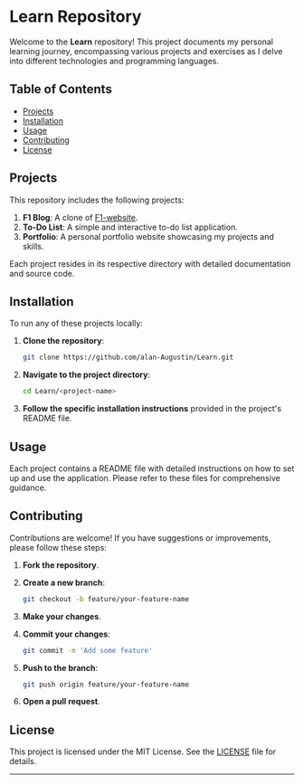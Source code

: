 # Learn Repository

Welcome to the **Learn** repository! This project documents my personal learning journey, encompassing various projects and exercises as I delve into different technologies and programming languages.


## Table of Contents

- [Projects](#projects)
- [Installation](#installation)
- [Usage](#usage)
- [Contributing](#contributing)
- [License](#license)

## Projects

This repository includes the following projects:

1. **F1 Blog**: A clone of [F1-website](https://www.formula1.com/).
2. **To-Do List**: A simple and interactive to-do list application.
3. **Portfolio**: A personal portfolio website showcasing my projects and skills.

Each project resides in its respective directory with detailed documentation and source code.

## Installation

To run any of these projects locally:

1. **Clone the repository**:

   ```bash
   git clone https://github.com/alan-Augustin/Learn.git
   ```

2. **Navigate to the project directory**:

   ```bash
   cd Learn/<project-name>
   ```

3. **Follow the specific installation instructions** provided in the project's README file.

## Usage

Each project contains a README file with detailed instructions on how to set up and use the application. Please refer to these files for comprehensive guidance.

## Contributing

Contributions are welcome! If you have suggestions or improvements, please follow these steps:

1. **Fork the repository**.
2. **Create a new branch**:

   ```bash
   git checkout -b feature/your-feature-name
   ```

3. **Make your changes**.
4. **Commit your changes**:

   ```bash
   git commit -m 'Add some feature'
   ```

5. **Push to the branch**:

   ```bash
   git push origin feature/your-feature-name
   ```

6. **Open a pull request**.

## License

This project is licensed under the MIT License. See the [LICENSE](LICENSE) file for details.

---
